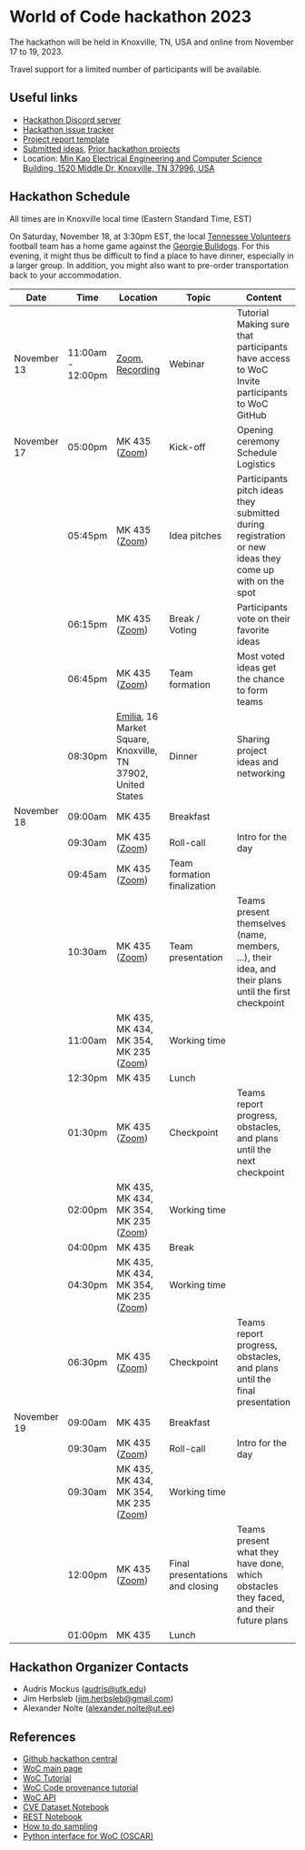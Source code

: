 # World of Code hackathon 2023

The hackathon will be held in Knoxville, TN, USA and online from November 17 to 19, 2023.

Travel support for a limited number of participants will be available.

## Useful links
- [Hackathon Discord server](https://discord.gg/AAWdJJ9X7)
- [Hackathon issue tracker](https://github.com/woc-hack/hackathon-knoxville-2023/issues)
- [Project report template](https://github.com/woc-hack/hackathon-knoxville-2023/blob/main/project_template.md)
- [Submitted ideas](https://github.com/woc-hack/hackathon-knoxville-2023/blob/main/ideas.md), [Prior hackathon projects](https://github.com/woc-hack/hackathon-knoxville-2023/blob/main/prior_projects.md)
- Location: [Min Kao Electrical Engineering and Computer Science Building, 1520 Middle Dr, Knoxville, TN 37996, USA](https://maps.app.goo.gl/TvFNNs8CaDxmqRbx8)

## Hackathon Schedule

All times are in Knoxville local time (Eastern Standard Time, EST)

On Saturday, November 18, at 3:30pm EST, the local [Tennessee Volunteers](https://utsports.com/sports/football) football team has a home game against the [Georgie Bulldogs](https://georgiadogs.com/sports/football). For this evening, it might thus be difficult to find a place to have dinner, especially in a larger group. In addition, you might also want to pre-order transportation back to your accommodation.

| Date | Time | Location | Topic | Content |
| --- | --- | --- | --- | --- |
| November 13 | 11:00am - 12:00pm | [Zoom](https://ut-ee.zoom.us/j/94814872450?pwd=eVplZkFFVTRpazB5VHdsbmdUYmxhdz09), [Recording](https://drive.google.com/file/d/1vA1dlnoAf-2JMorIXVcmDpTl2Xe5GDRN/view?usp=sharing) | Webinar | Tutorial <br/> Making sure that participants have access to WoC <br/> Invite participants to WoC GitHub |
| November 17 | 05:00pm | MK 435 ([Zoom](https://ut-ee.zoom.us/j/95491935806?pwd=Q2VZL2doSXVFRkdDbUhxNENUQ3JKUT09)) | Kick-off | Opening ceremony <br/> Schedule <br/> Logistics |
| | 05:45pm | MK 435 ([Zoom](https://ut-ee.zoom.us/j/95491935806?pwd=Q2VZL2doSXVFRkdDbUhxNENUQ3JKUT09)) | Idea pitches | Participants pitch ideas they submitted during registration or new ideas they come up with on the spot |
| | 06:15pm | MK 435 ([Zoom](https://ut-ee.zoom.us/j/95491935806?pwd=Q2VZL2doSXVFRkdDbUhxNENUQ3JKUT09)) | Break / Voting | Participants vote on their favorite ideas |
| | 06:45pm | MK 435 ([Zoom](https://ut-ee.zoom.us/j/95491935806?pwd=Q2VZL2doSXVFRkdDbUhxNENUQ3JKUT09)) | Team formation | Most voted ideas get the chance to form teams |
| | 08:30pm | [Emilia](https://maps.app.goo.gl/YoGTjKVpU4Dm4uPV9), 16 Market Square, Knoxville, TN 37902, United States | Dinner | Sharing project ideas and networking |
| November 18 | 09:00am | MK 435 | Breakfast | |
| | 09:30am | MK 435 ([Zoom](https://ut-ee.zoom.us/j/95491935806?pwd=Q2VZL2doSXVFRkdDbUhxNENUQ3JKUT09)) | Roll-call | Intro for the day |
| | 09:45am | MK 435 ([Zoom](https://ut-ee.zoom.us/j/95491935806?pwd=Q2VZL2doSXVFRkdDbUhxNENUQ3JKUT09)) | Team formation finalization | |
| | 10:30am | MK 435 ([Zoom](https://ut-ee.zoom.us/j/95491935806?pwd=Q2VZL2doSXVFRkdDbUhxNENUQ3JKUT09)) | Team presentation | Teams present themselves (name, members, ...), their idea, and their plans until the first checkpoint |
| | 11:00am | MK 435, MK 434, MK 354, MK 235 ([Zoom](https://ut-ee.zoom.us/j/95491935806?pwd=Q2VZL2doSXVFRkdDbUhxNENUQ3JKUT09)) | Working time | |
| | 12:30pm | MK 435 | Lunch | |
| | 01:30pm | MK 435 ([Zoom](https://ut-ee.zoom.us/j/95491935806?pwd=Q2VZL2doSXVFRkdDbUhxNENUQ3JKUT09)) | Checkpoint | Teams report progress, obstacles, and plans until the next checkpoint |
| | 02:00pm | MK 435, MK 434, MK 354, MK 235 ([Zoom](https://ut-ee.zoom.us/j/95491935806?pwd=Q2VZL2doSXVFRkdDbUhxNENUQ3JKUT09)) | Working time | |
| | 04:00pm | MK 435 | Break | |
| | 04:30pm | MK 435, MK 434, MK 354, MK 235 ([Zoom](https://ut-ee.zoom.us/j/95491935806?pwd=Q2VZL2doSXVFRkdDbUhxNENUQ3JKUT09)) | Working time | |
| | 06:30pm | MK 435 ([Zoom](https://ut-ee.zoom.us/j/95491935806?pwd=Q2VZL2doSXVFRkdDbUhxNENUQ3JKUT09)) | Checkpoint | Teams report progress, obstacles, and plans until the final presentation |
| November 19 | 09:00am | MK 435 | Breakfast | |
| | 09:30am | MK 435 ([Zoom](https://ut-ee.zoom.us/j/95491935806?pwd=Q2VZL2doSXVFRkdDbUhxNENUQ3JKUT09)) | Roll-call | Intro for the day |
| | 09:30am | MK 435, MK 434, MK 354, MK 235 ([Zoom](https://ut-ee.zoom.us/j/95491935806?pwd=Q2VZL2doSXVFRkdDbUhxNENUQ3JKUT09)) | Working time | |
| | 12:00pm | MK 435 ([Zoom](https://ut-ee.zoom.us/j/95491935806?pwd=Q2VZL2doSXVFRkdDbUhxNENUQ3JKUT09)) | Final presentations and closing | Teams present what they have done, which obstacles they faced, and their future plans |
| | 01:00pm | MK 435 | Lunch | |

## Hackathon Organizer Contacts
* Audris Mockus (audris@utk.edu)
* Jim Herbsleb (jim.herbsleb@gmail.com)
* Alexander Nolte (alexander.nolte@ut.ee)

## References
- [Github hackathon central](https://github.com/woc-hack)
- [WoC main page](https://worldofcode.org/)
- [WoC Tutorial](https://github.com/woc-hack/tutorial/blob/master/README.md)
- [WoC Code provenance tutorial](https://docs.google.com/presentation/d/11YTKvweL3MNiCYWNhIxyIhTTMO6FIzNuctx9VpP9fIs/edit?usp=sharing)
- [WoC API](https://bitbucket.org/swsc/lookup/src/master/README.md)
- [CVE Dataset Notebook](https://github.com/woc-hack/hackathon-knoxville-2023/blob/main/CVEJupyter.ipynb)
- [REST Notebook](https://github.com/woc-hack/hackathon-knoxville-2023/blob/main/RESTJupyter.ipynb)
- [How to do sampling](https://github.com/woc-hack/hackathon-knoxville-2023/blob/main/sampling-resource.md)
- [Python interface for WoC (OSCAR)](https://github.com/ssc-oscar/oscar.py)
